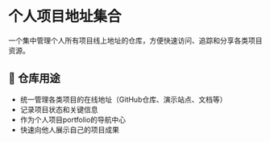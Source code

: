 # 个人项目地址集合

一个集中管理个人所有项目线上地址的仓库，方便快速访问、追踪和分享各类项目资源。

## 🌟 仓库用途
- 统一管理各类项目的在线地址（GitHub仓库、演示站点、文档等）
- 记录项目状态和关键信息
- 作为个人项目portfolio的导航中心
- 快速向他人展示自己的项目成果